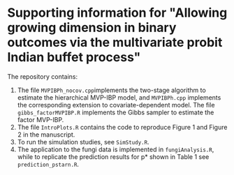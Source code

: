 # Supporting information for "Allowing growing dimension in binary outcomes via the multivariate probit Indian buffet process"



The repository contains:
1. The file `MVPIBPh_nocov.cpp`implements the two-stage algorithm to estimate the hierarchical MVP-IBP model, and `MVPIBPh.cpp` implements the corresponding extension to covariate-dependent model. The file `gibbs_factorMVPIBP.R` implements the Gibbs sampler to estimate the factor MVP-IBP.
2. The file `IntroPlots.R` contains the code to reproduce Figure 1 and Figure 2 in the manuscript. 
3. To run the simulation studies, see `SimStudy.R`.
4. The application to the fungi data is implemented in `fungiAnalysis.R`, while to replicate the prediction results for p* shown in Table 1 see `prediction_pstarn.R`. 
